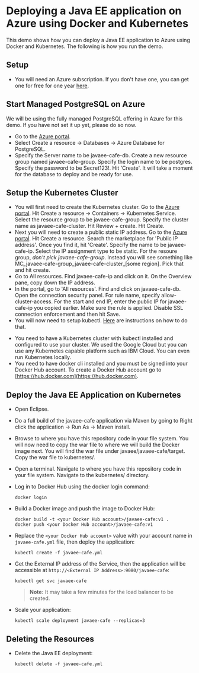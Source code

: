 # Deploying a Java EE application on Azure using Docker and Kubernetes
This demo shows how you can deploy a Java EE application to Azure using Docker and Kubernetes. The following is how you run the demo.

## Setup
* You will need an Azure subscription. If you don't have one, you can get one for free for one year [here](https://azure.microsoft.com/en-us/free).

## Start Managed PostgreSQL on Azure
We will be using the fully managed PostgreSQL offering in Azure for this demo. If you have not set it up yet, please do so now. 

* Go to the [Azure portal](http://portal.azure.com).
* Select Create a resource -> Databases -> Azure Database for PostgreSQL.
* Specify the Server name to be javaee-cafe-db. Create a new resource group named javaee-cafe-group. Specify the login name to be postgres. Specify the password to be Secret123!. Hit 'Create'. It will take a moment for the database to deploy and be ready for use.

## Setup the Kubernetes Cluster
* You will first need to create the Kubernetes cluster. Go to the [Azure portal](http://portal.azure.com). Hit Create a resource -> Containers -> Kubernetes Service. Select the resource group to be javaee-cafe-group. Specify the cluster name as javaee-cafe-cluster. Hit Review + create. Hit Create.
* Next you will need to create a public static IP address. Go to the [Azure portal](http://portal.azure.com). Hit Create a resource. Search the marketplace for 'Public IP address'. Once you find it, hit 'Create'. Specify the name to be javaee-cafe-ip. Select the IP assignment type to be static. For the resoure group, *don't pick javaee-cafe-group*. Instead you will see something like MC_javaee-cafe-group_javaee-cafe-cluster_[some region]. Pick that and hit create.
* Go to All resources. Find javaee-cafe-ip and click on it. On the Overview pane, copy down the IP address.
* In the portal, go to 'All resources'. Find and click on javaee-cafe-db. Open the connection security panel. For rule name, specify allow-cluster-access. For the start and end IP, enter the public IP for javaee-cafe-ip you copied earlier. Make sure the rule is applied. Disable SSL connection enforcement and then hit Save.
* You will now need to setup kubectl. [Here](https://kubernetes.io/docs/tasks/tools/install-kubectl/) are instructions on how to do that.



- You need to have a Kubernetes cluster with kubectl installed and configured to use your cluster. We used the Google Cloud but you can use any Kubernetes capable platform such as IBM Cloud. You can even run Kubernetes locally.
- You need to have docker cli installed and you must be signed into your Docker Hub account. To create a Docker Hub account go to [https://hub.docker.com](https://hub.docker.com).

## Deploy the Java EE Application on Kubernetes
* Open Eclipse.
* Do a full build of the javaee-cafe application via Maven by going to Right click the application -> Run As -> Maven install.
* Browse to where you have this repository code in your file system. You will now need to copy the war file to where we will build the Docker image next. You will find the war file under javaee/javaee-cafe/target. Copy the war file to kubernetes/.
* Open a terminal. Navigate to where you have this repository code in your file system. Navigate to the kubernetes/ directory.
* Log in to Docker Hub using the docker login command:
   ```
   docker login
   ```
* Build a Docker image and push the image to Docker Hub:
   ```
   docker build -t <your Docker Hub account>/javaee-cafe:v1 .
   docker push <your Docker Hub account>/javaee-cafe:v1
   ```
* Replace the `<your Docker Hub account>` value with your account name in `javaee-cafe.yml` file, then deploy the application:
   ```
   kubectl create -f javaee-cafe.yml
   ```

* Get the External IP address of the Service, then the application will be accessible at `http://<External IP Address>:9080/javaee-cafe`:
   ```
   kubectl get svc javaee-cafe
   ```
   > **Note:** It may take a few minutes for the load balancer to be created.

* Scale your application:
   ```
   kubectl scale deployment javaee-cafe --replicas=3
   ```
   
## Deleting the Resources
* Delete the Java EE deployment:
   ```
   kubectl delete -f javaee-cafe.yml
   ```
